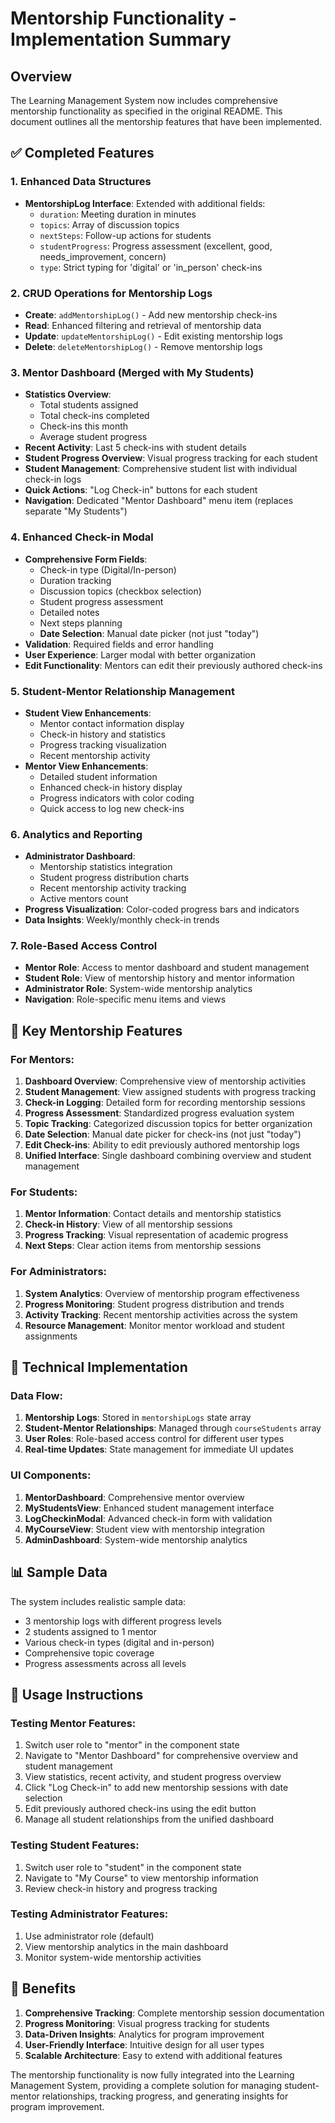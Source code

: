 # Mentorship Functionality - Implementation Summary

## Overview
The Learning Management System now includes comprehensive mentorship functionality as specified in the original README. This document outlines all the mentorship features that have been implemented.

## ✅ Completed Features

### 1. Enhanced Data Structures
- **MentorshipLog Interface**: Extended with additional fields:
  - `duration`: Meeting duration in minutes
  - `topics`: Array of discussion topics
  - `nextSteps`: Follow-up actions for students
  - `studentProgress`: Progress assessment (excellent, good, needs_improvement, concern)
  - `type`: Strict typing for 'digital' or 'in_person' check-ins

### 2. CRUD Operations for Mentorship Logs
- **Create**: `addMentorshipLog()` - Add new mentorship check-ins
- **Read**: Enhanced filtering and retrieval of mentorship data
- **Update**: `updateMentorshipLog()` - Edit existing mentorship logs
- **Delete**: `deleteMentorshipLog()` - Remove mentorship logs

### 3. Mentor Dashboard (Merged with My Students)
- **Statistics Overview**: 
  - Total students assigned
  - Total check-ins completed
  - Check-ins this month
  - Average student progress
- **Recent Activity**: Last 5 check-ins with student details
- **Student Progress Overview**: Visual progress tracking for each student
- **Student Management**: Comprehensive student list with individual check-in logs
- **Quick Actions**: "Log Check-in" buttons for each student
- **Navigation**: Dedicated "Mentor Dashboard" menu item (replaces separate "My Students")

### 4. Enhanced Check-in Modal
- **Comprehensive Form Fields**:
  - Check-in type (Digital/In-person)
  - Duration tracking
  - Discussion topics (checkbox selection)
  - Student progress assessment
  - Detailed notes
  - Next steps planning
  - **Date Selection**: Manual date picker (not just "today")
- **Validation**: Required fields and error handling
- **User Experience**: Larger modal with better organization
- **Edit Functionality**: Mentors can edit their previously authored check-ins

### 5. Student-Mentor Relationship Management
- **Student View Enhancements**:
  - Mentor contact information display
  - Check-in history and statistics
  - Progress tracking visualization
  - Recent mentorship activity
- **Mentor View Enhancements**:
  - Detailed student information
  - Enhanced check-in history display
  - Progress indicators with color coding
  - Quick access to log new check-ins

### 6. Analytics and Reporting
- **Administrator Dashboard**:
  - Mentorship statistics integration
  - Student progress distribution charts
  - Recent mentorship activity tracking
  - Active mentors count
- **Progress Visualization**: Color-coded progress bars and indicators
- **Data Insights**: Weekly/monthly check-in trends

### 7. Role-Based Access Control
- **Mentor Role**: Access to mentor dashboard and student management
- **Student Role**: View of mentorship history and mentor information
- **Administrator Role**: System-wide mentorship analytics
- **Navigation**: Role-specific menu items and views

## 🎯 Key Mentorship Features

### For Mentors:
1. **Dashboard Overview**: Comprehensive view of mentorship activities
2. **Student Management**: View assigned students with progress tracking
3. **Check-in Logging**: Detailed form for recording mentorship sessions
4. **Progress Assessment**: Standardized progress evaluation system
5. **Topic Tracking**: Categorized discussion topics for better organization
6. **Date Selection**: Manual date picker for check-ins (not just "today")
7. **Edit Check-ins**: Ability to edit previously authored mentorship logs
8. **Unified Interface**: Single dashboard combining overview and student management

### For Students:
1. **Mentor Information**: Contact details and mentorship statistics
2. **Check-in History**: View of all mentorship sessions
3. **Progress Tracking**: Visual representation of academic progress
4. **Next Steps**: Clear action items from mentorship sessions

### For Administrators:
1. **System Analytics**: Overview of mentorship program effectiveness
2. **Progress Monitoring**: Student progress distribution and trends
3. **Activity Tracking**: Recent mentorship activities across the system
4. **Resource Management**: Monitor mentor workload and student assignments

## 🔧 Technical Implementation

### Data Flow:
1. **Mentorship Logs**: Stored in `mentorshipLogs` state array
2. **Student-Mentor Relationships**: Managed through `courseStudents` array
3. **User Roles**: Role-based access control for different user types
4. **Real-time Updates**: State management for immediate UI updates

### UI Components:
1. **MentorDashboard**: Comprehensive mentor overview
2. **MyStudentsView**: Enhanced student management interface
3. **LogCheckinModal**: Advanced check-in form with validation
4. **MyCourseView**: Student view with mentorship integration
5. **AdminDashboard**: System-wide mentorship analytics

## 📊 Sample Data
The system includes realistic sample data:
- 3 mentorship logs with different progress levels
- 2 students assigned to 1 mentor
- Various check-in types (digital and in-person)
- Comprehensive topic coverage
- Progress assessments across all levels

## 🚀 Usage Instructions

### Testing Mentor Features:
1. Switch user role to "mentor" in the component state
2. Navigate to "Mentor Dashboard" for comprehensive overview and student management
3. View statistics, recent activity, and student progress overview
4. Click "Log Check-in" to add new mentorship sessions with date selection
5. Edit previously authored check-ins using the edit button
6. Manage all student relationships from the unified dashboard

### Testing Student Features:
1. Switch user role to "student" in the component state
2. Navigate to "My Course" to view mentorship information
3. Review check-in history and progress tracking

### Testing Administrator Features:
1. Use administrator role (default)
2. View mentorship analytics in the main dashboard
3. Monitor system-wide mentorship activities

## 🎉 Benefits

1. **Comprehensive Tracking**: Complete mentorship session documentation
2. **Progress Monitoring**: Visual progress tracking for students
3. **Data-Driven Insights**: Analytics for program improvement
4. **User-Friendly Interface**: Intuitive design for all user types
5. **Scalable Architecture**: Easy to extend with additional features

The mentorship functionality is now fully integrated into the Learning Management System, providing a complete solution for managing student-mentor relationships, tracking progress, and generating insights for program improvement.
